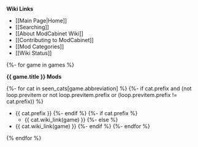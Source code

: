 **Wiki Links**

- [[Main Page|Home]]
- [[Searching]]
- [[About ModCabinet Wiki]]
- [[Contributing to ModCabinet]]
- [[Mod Categories]]
- [[Wiki Status]]

{%- for game in games %}

**{{ game.title }} Mods**

{%- for cat in seen_cats[game.abbreviation] %}
{%- if cat.prefix and (not loop.previtem or not loop.previtem.prefix or (loop.previtem.prefix != cat.prefix)) %}
- {{ cat.prefix }}
{%- endif %}
{%- if cat.prefix %}
  - {{ cat.wiki_link(game) }}
{%- else %}
- {{ cat.wiki_link(game) }}
{%- endif %}
{%- endfor %}

{% endfor %}

